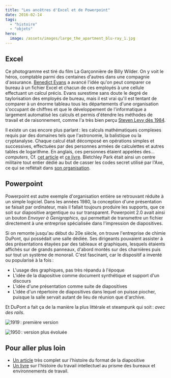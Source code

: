 ```yaml
---
title: "Les ancêtres d'Excel et de Powerpoint"
date: 2016-02-14
tags:
  - "histoire"
  - "objets"
hero:
  image: /assets/images/large_the_apartment_blu-ray_1.jpg
---
```




## Excel

Ce photogramme est tiré du film La Garçonnière de Billy Wilder. On y voit le héros, comptable parmi des centaines d'autres dans une compagnie d'assurance. [Benedict Evans](http://ben-evans.com/benedictevans/2015/5/21/office-messaging-and-verbs) a avancé l'idée qu'on peut comparer ce bureau à un fichier Excel et chacun de ces employés à une cellule effectuant un calcul précis. Evans surestime sans doute le degré de taylorisation des employés de bureau, mais il est vrai qu'il est tentant de comparer à un énorme tableau tous les départements d'une organisation s'occupant de chiffres et que le développement de l'informatique a largement automatisé les calculs et permis d'étendre les méthodes de travail et de raisonnement, comme l'a très bien perçu [Steven Levy dès 1984](https://backchannel.com/a-spreadsheet-way-of-knowledge-8de60af7146e).

Il existe un cas encore plus parlant : les calculs mathématiques complexes requis par des domaines tels que l'astronomie, la balistique ou la cryptanalyse. Chaque calcul était décomposé en opérations simples et successives, effectuées par des personnes armées de calculettes et autres tables de logarithme. En anglais, ces personnes étaient appelées des... _computers_, Cf. [cet article](http://www.philsoc.org/2001Spring/2132transcript.html) et [ce livre](http://press.princeton.edu/titles/7999.html). Bletchley Park était ainsi un centre militaire tout entier dédié au but de casser les codes secret utilisé par l'Axe, ce qui se reflétait dans [son organisation](https://en.wikipedia.org/wiki/Bletchley_Park#Early_work).

## Powerpoint

Powerpoint est autre exemple d'organisation entière se retrouvant réduite à un simple logiciel. Dans les années 1980, la conception d'une présentation se faisait par ordinateur, mais il fallait toujours produire les supports, que ce soit sur diapositive argentique ou sur transparent. Powerpoint 2.0 avait ainsi un bouton _Envoyer à Genigraphics_, qui permettait de transmettre un fichier directement à une entreprise spécialisée dans l'impression de diapositives.

Si on remonte jusqu'au début du 20e siècle, on trouve l'entreprise de chimie DuPont, qui possédait une salle dédiée. Ses dirigeants pouvaient assister à des présentations étayées par des tableaux et graphiques, lesquels étaients affichés sur de grands panneaux, d'abord montés sur des charnières puis sur tout un système de monorail. C'est fascinant, car le dispositif a inventé ou popularisé à la fois :

- L'usage des graphiques, pas très répandu à l'époque
- L'idée de la diapositive comme document synthétique et support d'un discours
- L'idée d'une présentation comme suite de diapositives
- L'idée d'un répertoire de diapositives dans lequel on puisse piocher, puisque la salle servait autant de lieu de réunion que d'archive.

Et DuPont a fait ça de la manière la plus littérale et steampunk qui soit : _avec des rails_.


![](/assets/images/1974298\_001.jpg "1919 : première version")

![](/assets/images/2005273\_0001-e145540648863.jpg "1950 : ver­sion plus évo­luée")





## Pour aller plus loin

- [Un article](http://computationalculture.net/article/one-damn-slide-after-another-powerpoint-at-every-occasion-for-speech) très complet sur l'histoire du format de la diapositive
- [Un livre](http://www.penguinrandomhouse.com/books/220690/cubed-by-nikil-saval/9780345802804/) sur l'histoire du travail intellectuel au prisme des bureaux et environnements de travail.